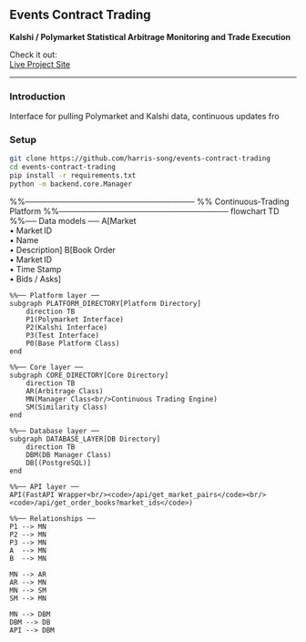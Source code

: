 ## **Events Contract Trading**

**Kalshi / Polymarket Statistical Arbitrage Monitoring and Trade Execution**

Check it out:  
[Live Project Site](https://harris-song.github.io/events-contract-trading)

---

### Introduction

Interface for pulling Polymarket and Kalshi data, continuous updates fro

### Setup

```bash
git clone https://github.com/harris-song/events-contract-trading
cd events-contract-trading
pip install -r requirements.txt
python -m backend.core.Manager
```
%%──────────────────────────────
%%  Continuous‑Trading Platform
%%──────────────────────────────
flowchart TD
    %%── Data models ──
    A[Market<br/>• Market ID<br/>• Name<br/>• Description]
    B[Book Order<br/>• Market ID<br/>• Time Stamp<br/>• Bids / Asks]

    %%── Platform layer ──
    subgraph PLATFORM_DIRECTORY[Platform Directory]
        direction TB
        P1(Polymarket Interface)
        P2(Kalshi Interface)
        P3(Test Interface)
        P0(Base Platform Class)
    end

    %%── Core layer ──
    subgraph CORE_DIRECTORY[Core Directory]
        direction TB
        AR(Arbitrage Class)
        MN(Manager Class<br/>Continuous Trading Engine)
        SM(Similarity Class)
    end

    %%── Database layer ──
    subgraph DATABASE_LAYER[DB Directory]
        direction TB
        DBM(DB Manager Class)
        DB[(PostgreSQL)]
    end

    %%── API layer ──
    API(FastAPI Wrapper<br/><code>/api/get_market_pairs</code><br/><code>/api/get_order_books?market_ids</code>)

    %%── Relationships ──
    P1 --> MN
    P2 --> MN
    P3 --> MN
    A  --> MN
    B  --> MN

    MN --> AR
    AR --> MN
    MN --> SM
    SM --> MN

    MN --> DBM
    DBM --> DB
    API --> DBM
